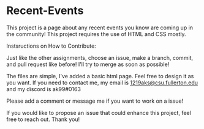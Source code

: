 # Recent-Events
This project is a page about any recent events you know are coming up in the community! 
This project requires the use of HTML and CSS mostly. 

Instsructions on How to Contribute: 

Just like the other assignments, choose an issue, make a branch, commit, and pull request like before!
I'll try to merge as soon as possible!

The files are simple, I've added a basic html page. Feel free to design it as you want.
If you need to contact me, my email is 1219aks@csu.fullerton.edu and my discord is ak99#0163

Please add a comment or message me if you want to work on a issue!

If you would like to propose an issue that could enhance this project, feel free to reach out. Thank you!


